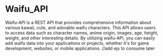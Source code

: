 # Waifu_API
Waifu-API is a REST API that provides comprehensive information about various kawaii, cute, and adorable waifu characters. This API allows users to access data such as character names, anime origin, images, age, height, weight, and other interesting details. By utilizing waifu-API, you can easily add waifu data into your applications or projects, whether it's for game development, websites, or mobile applications.
//add ejs to consume later
